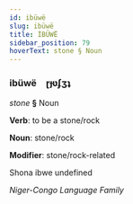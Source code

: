 ```yaml
---
id: ibüwë
slug: ibüwë
title: İBÜWË
sidebar_position: 79
hoverText: stone § Noun
---
```


### ibüwë&emsp;<span kind="abugida">ɽɟʋʄʒʇ</span>

*stone* **§** Noun

**Verb**: to be a stone/rock

**Noun**: stone/rock

**Modifier**: stone/rock-related

Shona ibwe undefined

*Niger-Congo Language Family*